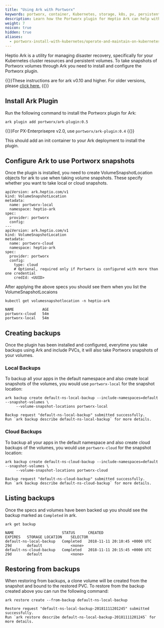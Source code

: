 ```yaml
---
title: "Using Ark with Portworx"
keywords: portworx, container, Kubernetes, storage, k8s, pv, persistent disk, snapshot
description: Learn how the Portworx plugin for Heptio Ark can help with disaster recovery in your Kubernetes clusters
weight: 7
noicon: true
hidden: true
aliases:
  - portworx-install-with-kubernetes/operate-and-maintain-on-kubernetes/disaster-recovery
---
```


Heptio Ark is a utility for managing disaster recovery, specifically for your
Kubernetes cluster resources and persistent volumes. To take snapshots of
Portworx volumes through Ark you need to install and configure the Portworx 
plugin.

{{<info>}}These instructions are for ark v0.10 and higher. For older versions, please [click here.](../ark-pre-0.10) {{</info>}}

## Install Ark Plugin

Run the following command to install the Portworx plugin for Ark:
```text
ark plugin add portworx/ark-plugin:0.5
```

{{<info>}}For PX-Enterprisepre v2.0, use `portworx/ark-plugin:0.4` {{</info>}}

This should add an init container to your Ark deployment to install the
plugin.

## Configure Ark to use Portworx snapshots

Once the plugin is installed, you need to create VolumeSnapshotLocation objects for ark to use when
taking volume snapshots. These specify whether you want to take local or cloud snapshots.

```text
apiVersion: ark.heptio.com/v1
kind: VolumeSnapshotLocation
metadata:
  name: portworx-local
  namespace: heptio-ark
spec:
  provider: portworx
  config:
---
apiVersion: ark.heptio.com/v1
kind: VolumeSnapshotLocation
metadata:
  name: portworx-cloud
  namespace: heptio-ark
spec:
  provider: portworx
  config:
    type: cloud
    # Optional, required only if Portworx is configured with more than one credential
    credId: <UUID>
```

After applying the above specs you should see them when you list the VolumeSnapshotLocaions
```text
kubectl get volumesnapshotlocation -n heptio-ark
```

```output
NAME             AGE
portworx-cloud   54m
portworx-local   54m
```

## Creating backups

Once the plugin has been installed and configured, everytime you take backups
using Ark and include PVCs, it will also take Portworx snapshots of your volumes.

### Local Backups

To backup all your apps in the default namespace and also create local snapshots
of the volumes, you would use `portworx-local` for the snapshot location:

```text
ark backup create default-ns-local-backup --include-namespaces=default --snapshot-volumes \
     --volume-snapshot-locations portworx-local
```

```output
Backup request "default-ns-local-backup" submitted successfully.
Run `ark backup describe default-ns-local-backup` for more details.
```

### Cloud Backups

To backup all your apps in the default namespace and also create cloud backups
of the volumes, you would use `portworx-cloud` for the snapshot location:

```text
ark backup create default-ns-cloud-backup --include-namespaces=default --snapshot-volumes \
     --volume-snapshot-locations portworx-cloud
```

```output
Backup request "default-ns-cloud-backup" submitted successfully.
Run `ark backup describe default-ns-cloud-backup` for more details.
```

## Listing backups

Once the specs and volumes have been backed up you should see the backup marked
as `Completed` in ark.

```text
ark get backup
```

```output
NAME                      STATUS      CREATED                         EXPIRES   STORAGE LOCATION    SELECTOR
default-ns-local-backup   Completed   2018-11-11 20:10:45 +0000 UTC   29d       default             <none>
default-ns-cloud-backup   Completed   2018-11-11 20:15:45 +0000 UTC   29d       default             <none>
```

## Restoring from backups

When restoring from backups, a clone volume will be created from the snapshot and
bound to the restored PVC. To restore from the backup created above you can run
the following command:

```text
ark restore create --from-backup default-ns-local-backup
```

```output
Restore request "default-ns-local-backup-20181111201245" submitted successfully.
Run `ark restore describe default-ns-local-backup-20181111201245` for more details.
```
